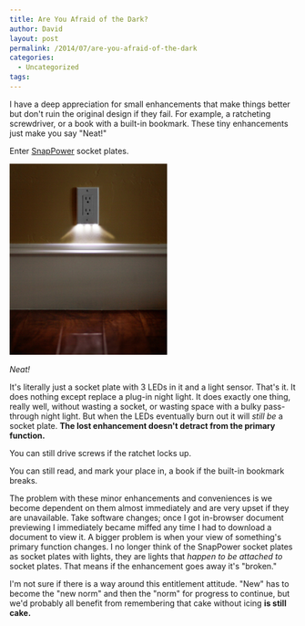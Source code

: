 ```yaml
---
title: Are You Afraid of the Dark?
author: David
layout: post
permalink: /2014/07/are-you-afraid-of-the-dark
categories:
  - Uncategorized
tags:
---
```


I have a deep appreciation for small enhancements that make things better but don't ruin the original design if they fail. For example, a ratcheting screwdriver, or a book with a built-in bookmark. These tiny enhancements just make you say "Neat!"

Enter [SnapPower](//snappower.com) socket plates.

![SnapPower socket cover](/post-images/snappower.jpg)

_Neat!_

It's literally just a socket plate with 3 LEDs in it and a light sensor. That's it. It does nothing except replace a plug-in night light. It does exactly one thing, really well, without wasting a socket, or wasting space with a bulky pass-through night light. But when the LEDs eventually burn out it will _still be_ a socket plate. **The lost enhancement doesn't detract from the primary function.**

You can still drive screws if the ratchet locks up.

You can still read, and mark your place in, a book if the built-in bookmark breaks.

The problem with these minor enhancements and conveniences is we become dependent on them almost immediately and are very upset if they are unavailable. Take software changes; once I got in-browser document previewing I immediately became miffed any time I had to download a document to view it. A bigger problem is when your view of something's primary function changes. I no longer think of the SnapPower socket plates as socket plates with lights, they are lights that _happen to be attached to_ socket plates. That means if the enhancement goes away it's "broken."

I'm not sure if there is a way around this entitlement attitude. "New" has to become the "new norm" and then the "norm" for progress to continue, but we'd probably all benefit from remembering that cake without icing **is still cake.**
